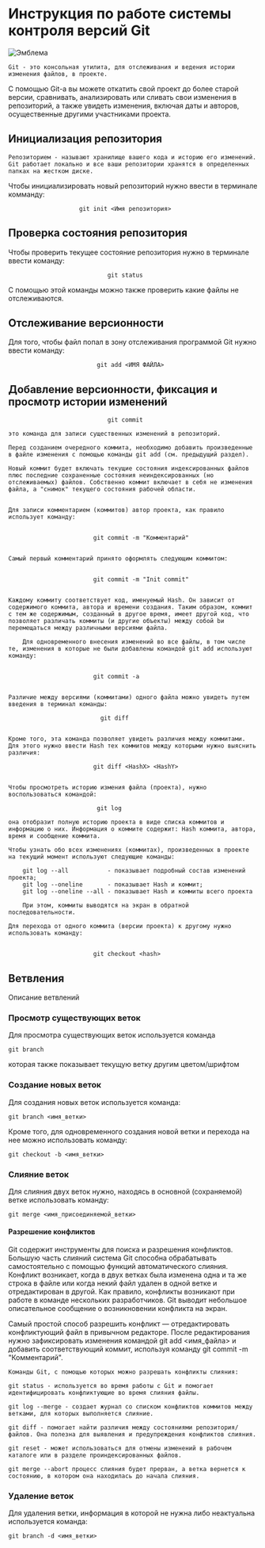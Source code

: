 # **Инструкция по работе системы контроля версий Git**

![Эмблема](Git.png)


    Git - это консольная утилита, для отслеживания и ведения истории изменения файлов, в проекте. 
С помощью Git-a вы можете откатить свой проект до более старой версии, сравнивать, анализировать или сливать свои изменения в репозиторий, а также увидеть изменения, включая даты и авторов, осущественные другими участниками проекта.


## Инициализация репозитория


    Репозиторием - называют хранилище вашего кода и историю его изменений. Git работает локально и все ваши репозитории хранятся в определенных папках на жестком диске.
Чтобы инициализировать новый репозиторий нужно ввести в терминале комманду:

                        git init <Имя репозитория>


## Проверка состояния репозитория

Чтобы проверить текущее состояние репозитория нужно в терминале ввести команду:


                                git status

С помощью этой команды можно также проверить какие файлы не отслеживаются.



## Отслеживание версионности

Для того, чтобы файл попал в зону отслеживания программой Git нужно ввести команду:

                             git add <ИМЯ ФАЙЛА>

## Добавление версионности, фиксация и просмотр истории изменений 

                                git commit 
    
    это команда для записи существенных изменений в репозиторий.

    Перед созданием очередного коммита, необходимо добавить произведенные в файле изменения с помощью команды git add (см. предыдущий раздел). 
        
    Новый коммит будет включать текущие состояния индексированных файлов плюс последние сохраненные состояния неиндексированных (но отслеживаемых) файлов. Собственно коммит включает в себя не изменения файла, а "снимок" текущего состояния рабочей области.
    

    Для записи комментарием (коммитов) автор проекта, как правило использует команду:

    
                            git commit -m "Комментарий"


    Самый первый комментарий принято оформлять следующим коммитом:


                            git commit -m "Init commit" 


    Каждому коммиту соответствует код, именуемый Hash. Он зависит от содержимого коммита, автора и времени создания. Таким образом, коммит с тем же содержимым, созданный в другое время, имеет другой код, что позволяет различать коммиты (и другие объекты) между собой bи перемещаться между различными версиями файла. 

        Для одновременного внесения изменений во все файлы, в том числе те, изменения в которые не были добавлены командой git add используют команду:


                            git commit -a

    
    Различие между версиями (коммитами) одного файла можно увидеть путем введения в терминал команды:
    
                              git diff

    
    Кроме того, эта команда позволяет увидеть различия между коммитами. Для этого нужно ввести Hash тех коммитов между которыми нужно выяснить различия:

                            git diff <HashX> <HashY>

    
    Чтобы просмотреть историю измения файла (проекта), нужно воспользоваться командой:
    
                             git log 
    
    она отобразит полную историю проекта в виде списка коммитов и информацию о них. Информация о коммите содержит: Hash коммита, автора, время и сообщение коммита.

    Чтобы узнать обо всех изменениях (коммитах), произведенных в проекте на текущий момент используют следующие команды:

        git log --all           - показывает подробный состав изменений проекта;
        git log --oneline       - показывает Hash и коммит;
        git log --oneline --all - показывает Hash и коммиты всего проекта 

        При этом, коммиты выводятся на экран в обратной последовательности.

    Для перехода от одного коммита (версии проекта) к другому нужно использовать команду:


                            git checkout <hash>

    
## Ветвления

Описание ветвлений

### Просмотр существующих веток

Для просмотра существующих веток используется команда

    git branch

  которая также показывает текущую ветку другим цветом/шрифтом  

### Создание новых веток

Для создания новых веток используется команда:

    git branch <имя_ветки>

Кроме того, для одновременного создания новой ветки и перехода на нее можно использовать команду:

    git checkout -b <имя_ветки>
    

### Слияние веток

Для слияния двух веток нужно, находясь в основной (сохраняемой) ветке использовать команду:

    git merge <имя_присоединяемой_ветки>

    

#### Разрешение конфликтов

Git содержит инструменты для поиска и разрешения конфликтов. Большую часть слияний система Git способна обрабатывать самостоятельно с помощью функций автоматического слияния. Конфликт возникает, когда в двух ветках была изменена одна и та же строка в файле или когда некий файл удален в одной ветке и отредактирован в другой. Как правило, конфликты возникают при работе в команде нескольких разработчиков.
Git выводит небольшое описательное сообщение о возникновении конфликта на экран.

Самый простой способ разрешить конфликт — отредактировать конфликтующий файл в привычном редакторе.
После редактирования нужно зафиксировать изменения командой git add <имя_файла> и добавить соответствующий коммит, используя команду git commit -m "Комментарий".


    Команды Git, с помощью которых можно разрешать конфликты слияния:

    git status - используется во время работы с Git и помогает идентифицировать конфликтующие во время слияния файлы.

    git log --merge - создает журнал со списком конфликтов коммитов между ветками, для которых выполняется слияние.

    git diff - помогает найти различия между состояниями репозитория/файлов. Она полезна для выявления и предупреждения конфликтов слияния.

    git reset - может использоваться для отмены изменений в рабочем каталоге или в разделе проиндексированных файлов.

    git merge --abort процесс слияния будет прерван, а ветка вернется к состоянию, в котором она находилась до начала слияния.


### Удаление веток

Для удаления ветки, информация в которой не нужна либо неактуальна используется команда:

    git branch -d <имя_ветки>
    


